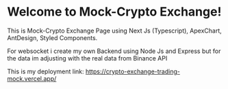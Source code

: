 # Welcome to Mock-Crypto Exchange!

This is Mock-Crypto Exchange Page using Next Js (Typescript), ApexChart, AntDesign, Styled Components.

For websocket i create my own Backend using Node Js and Express but for the data im adjusting with the real data from Binance API

This is my deployment link: https://crypto-exchange-trading-mock.vercel.app/
